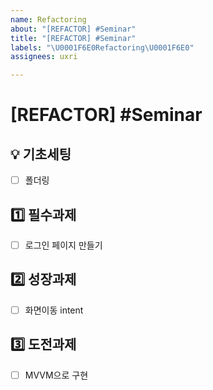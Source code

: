 ```yaml
---
name: Refactoring
about: "[REFACTOR] #Seminar"
title: "[REFACTOR] #Seminar"
labels: "\U0001F6E0Refactoring\U0001F6E0"
assignees: uxri

---
```


# [REFACTOR] #Seminar

## 💡 기초세팅
- [ ] 폴더링

## 1️⃣ 필수과제
- [ ] 로그인 페이지 만들기

## 2️⃣ 성장과제
- [ ] 화면이동 intent

## 3️⃣ 도전과제
- [ ] MVVM으로 구현

